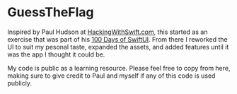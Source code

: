 # GuessTheFlag

Inspired by Paul Hudson at [HackingWithSwift.com](https://www.hackingwithswift.com), this started as an exercise that was part of his [100 Days of SwiftUI](https://www.hackingwithswift.com/100/swiftui).  From there I reworked the UI to suit my pesonal taste, expanded the assets, and added features until it was the app I thought it could be.

My code is public as a learning resource.  Please feel free to copy from here, making sure to give credit to Paul and myself if any of this code is used publicly.
